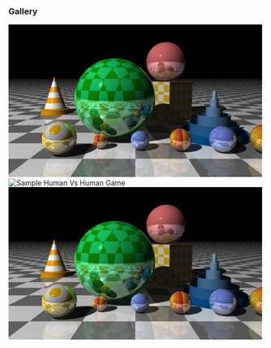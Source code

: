 ### Gallery

<img src="https://raw.githubusercontent.com/melvic-ybanez/erena/screenshots/screenshots/erena.png" width="500" alt="Erena" /> <img src="https://raw.githubusercontent.com/melvic-ybanez/nostalgia/screenshots/screenshots/nostalgia.png" width="450" alt="Sample Human Vs Human Game" /> <img src="https://raw.githubusercontent.com/melvic-ybanez/esena/screenshots/screenshots/esena.png?" width="500" alt="Esena" />

<!--
**melvic-ybanez/melvic-ybanez** is a ✨ _special_ ✨ repository because its `README.md` (this file) appears on your GitHub profile.

Here are some ideas to get you started:

- 🔭 I’m currently working on ...
- 🌱 I’m currently learning ...
- 👯 I’m looking to collaborate on ...
- 🤔 I’m looking for help with ...
- 💬 Ask me about ...
- 📫 How to reach me: ...
- 😄 Pronouns: ...
- ⚡ Fun fact: ...
-->
